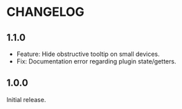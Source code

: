 # CHANGELOG

## 1.1.0

- Feature: Hide obstructive tooltip on small devices.
- Fix: Documentation error regarding plugin state/getters.

## 1.0.0

Initial release.
